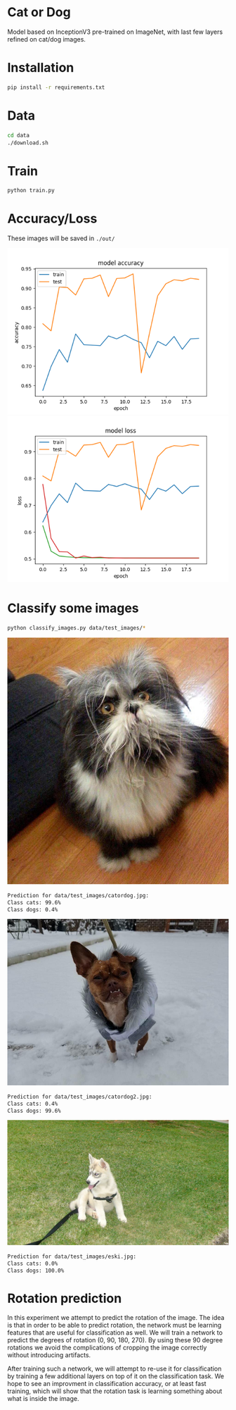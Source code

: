 Cat or Dog
==========

Model based on InceptionV3 pre-trained on ImageNet, with last few layers refined on cat/dog images.

Installation
============
```bash
pip install -r requirements.txt
```

Data
====
```bash
cd data
./download.sh
```

Train
=====
```bash
python train.py
```

Accuracy/Loss
=============

These images will be saved in `./out/`

![alt text](./accuracy.png "Accuracy")
![alt text](./loss.png "Loss")


Classify some images
====================

```bash
python classify_images.py data/test_images/*
```

![alt text](./data/test_images/catordog.jpg "Image 1")

```
Prediction for data/test_images/catordog.jpg:
Class cats: 99.6%
Class dogs: 0.4%
```

![alt text](./data/test_images/catordog2.jpg "Image 2")

```
Prediction for data/test_images/catordog2.jpg:
Class cats: 0.4%
Class dogs: 99.6%
```

![alt text](./data/test_images/eski.jpg "Eski!")

```
Prediction for data/test_images/eski.jpg:
Class cats: 0.0%
Class dogs: 100.0%
```

Rotation prediction
===================

In this experiment we attempt to predict the rotation of the image. The idea is that in order to be able to predict rotation, the network must be learning features that are useful for classification as well. We will train a network to predict the degrees of rotation (0, 90, 180, 270). By using these 90 degree rotations we avoid the complications of cropping the image correctly without introducing artifacts. 

After training such a network, we will attempt to re-use it for classification by training a few additional layers on top of it on the classification task. We hope to see an improvment in classification accuracy, or at least fast training, which will show that the rotation task is learning something about what is inside the image.